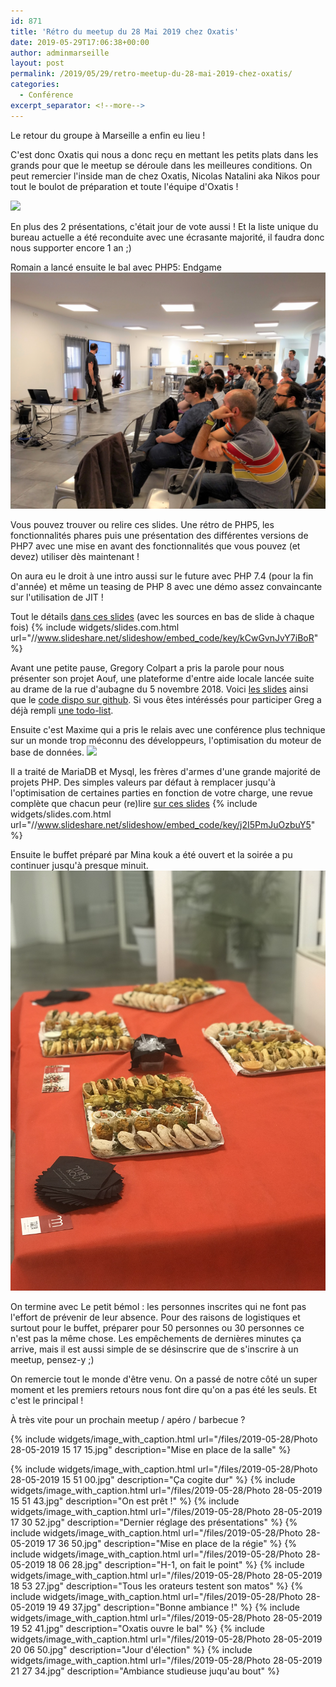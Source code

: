 ```yaml
---
id: 871
title: 'Rétro du meetup du 28 Mai 2019 chez Oxatis'
date: 2019-05-29T17:06:38+00:00
author: adminmarseille
layout: post
permalink: /2019/05/29/retro-meetup-du-28-mai-2019-chez-oxatis/
categories:
  - Conférence
excerpt_separator: <!--more-->
---
```


Le retour du groupe à Marseille a enfin eu lieu !

C'est donc Oxatis qui nous a donc reçu en mettant les petits plats dans les grands pour que le meetup se déroule dans les meilleures conditions.
On peut remercier l'inside man de chez Oxatis, Nicolas Natalini aka Nikos pour tout le boulot de préparation et toute l'équipe d'Oxatis !

![](/files/2019-05-28/intro.jpg)

<!--more-->

En plus des 2 présentations, c'était jour de vote aussi ! Et la liste unique du bureau actuelle a été reconduite avec une écrasante majorité, il faudra donc nous supporter encore 1 an ;)

Romain a lancé ensuite le bal avec PHP5: Endgame
![](/files/2019-05-28/endgame.jpg)

Vous pouvez trouver ou relire ces slides. Une rétro de PHP5, les fonctionnalités phares puis une présentation des différentes versions de PHP7 avec une mise en avant des fonctionnalités que vous pouvez (et devez) utiliser dès maintenant !

On aura eu le droit à une intro aussi sur le future avec PHP 7.4 (pour la fin d'année) et même un teasing de PHP 8 avec une démo assez convaincante sur l'utilisation de JIT !

Tout le détails [dans ces slides](https://fr.slideshare.net/RomainCambien/php5-endgame) (avec les sources en bas de slide à chaque fois)
{% include widgets/slides.com.html 
   url="//www.slideshare.net/slideshow/embed_code/key/kCwGvnJvY7iBoR"
%}

Avant une petite pause, Gregory Colpart a pris la parole pour nous présenter son projet Aouf, une plateforme d'entre aide locale lancée suite au drame de la rue d'aubagne du 5 novembre 2018. Voici [les slides](https://aouf.fr/afup/) ainsi que le [code dispo sur github](https://github.com/aouf/aouf-lowtech/). Si vous êtes intéréssés pour participer Greg a déjà rempli [une todo-list](https://github.com/aouf/aouf-lowtech/blob/master/TODO).

Ensuite c'est Maxime qui a pris le relais avec une conférence plus technique sur un monde trop méconnu des développeurs, l'optimisation du moteur de base de données. 
![](/files/2019-05-28/optimize-prime.jpg)

Il a traité de MariaDB et Mysql, les frères d'armes d'une grande majorité de projets PHP. Des simples valeurs par défaut à remplacer jusqu'à l'optimisation de certaines parties en fonction de votre charge, une revue complète que chacun peur (re)lire [sur ces slides](https://fr.slideshare.net/MaximeLonguet/optimizeprime-148123536)
{% include widgets/slides.com.html
   url="//www.slideshare.net/slideshow/embed_code/key/j2I5PmJuOzbuY5"
%}

Ensuite le buffet préparé par Mina kouk a été ouvert et la soirée a pu continuer jusqu'à presque minuit.
![](/files/2019-05-28/mina2.jpg)

On termine avec Le petit bémol : les personnes inscrites qui ne font pas l'effort de prévenir de leur absence. Pour des raisons de logistiques et surtout pour le buffet, préparer pour 50 personnes ou 30 personnes ce n'est pas la même chose. Les empêchements de dernières minutes ça arrive, 
mais il est aussi simple de se désinscrire que de s'inscrire à un meetup, pensez-y ;)

On remercie tout le monde d'être venu. On a passé de notre côté un super moment et les premiers retours nous font dire qu'on a pas été les seuls. Et c'est le principal !

À très vite pour un prochain meetup / apéro / barbecue ?

{% include widgets/image_with_caption.html
   url="/files/2019-05-28/Photo 28-05-2019 15 17 15.jpg"
   description="Mise en place de la salle"
%}


{% include widgets/image_with_caption.html url="/files/2019-05-28/Photo 28-05-2019 15 51 00.jpg" description="Ça cogite dur" %}
{% include widgets/image_with_caption.html url="/files/2019-05-28/Photo 28-05-2019 15 51 43.jpg" description="On est prêt !" %}
{% include widgets/image_with_caption.html url="/files/2019-05-28/Photo 28-05-2019 17 30 52.jpg" description="Dernier réglage des présentations" %}
{% include widgets/image_with_caption.html url="/files/2019-05-28/Photo 28-05-2019 17 36 50.jpg" description="Mise en place de la régie" %}
{% include widgets/image_with_caption.html url="/files/2019-05-28/Photo 28-05-2019 18 06 28.jpg" description="H-1, on fait le point" %}
{% include widgets/image_with_caption.html url="/files/2019-05-28/Photo 28-05-2019 18 53 27.jpg" description="Tous les orateurs testent son matos" %}
{% include widgets/image_with_caption.html url="/files/2019-05-28/Photo 28-05-2019 19 49 37.jpg" description="Bonne ambiance !" %}
{% include widgets/image_with_caption.html url="/files/2019-05-28/Photo 28-05-2019 19 52 41.jpg" description="Oxatis ouvre le bal" %}
{% include widgets/image_with_caption.html url="/files/2019-05-28/Photo 28-05-2019 20 06 50.jpg" description="Jour d'élection" %}
{% include widgets/image_with_caption.html url="/files/2019-05-28/Photo 28-05-2019 21 27 34.jpg" description="Ambiance studieuse juqu'au bout" %}
